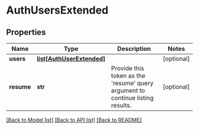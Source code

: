 # AuthUsersExtended

## Properties
Name | Type | Description | Notes
------------ | ------------- | ------------- | -------------
**users** | [**list[AuthUserExtended]**](AuthUserExtended.md) |  | [optional] 
**resume** | **str** | Provide this token as the &#39;resume&#39; query argument to continue listing results. | [optional] 

[[Back to Model list]](../README.md#documentation-for-models) [[Back to API list]](../README.md#documentation-for-api-endpoints) [[Back to README]](../README.md)


